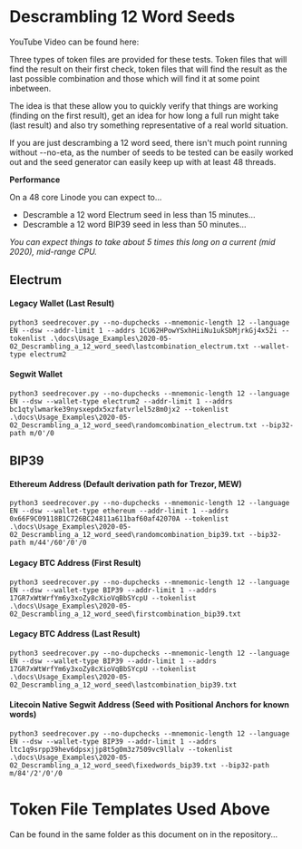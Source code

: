 # Descrambling 12 Word Seeds
YouTube Video can be found here:

Three types of token files are provided for these tests. Token files that will find the result on their first check, token files that will find the result as the last possible combination and those which will find it at some point inbetween.

The idea is that these allow you to quickly verify that things are working (finding on the first result), get an idea for how long a full run might take (last result) and also try something representative of a real world situation. 

If you are just descrambing a 12 word seed, there isn't much point running without --no-eta, as the number of seeds to be tested can be easily worked out and the seed generator can easily keep up with at least 48 threads.

**Performance**

On a 48 core Linode you can expect to...
* Descramble a 12 word Electrum seed in less than 15 minutes…
* Descramble a 12 word BIP39 seed in less than 50 minutes…

_You can expect things to take about 5 times this long on a current (mid 2020), mid-range CPU._

## Electrum
#### Legacy Wallet (Last Result)
`python3 seedrecover.py --no-dupchecks --mnemonic-length 12 --language EN --dsw --addr-limit 1 --addrs 1CU62HPowYSxhHiiNu1ukSbMjrkGj4x52i --tokenlist .\docs\Usage_Examples\2020-05-02_Descrambling_a_12_word_seed\lastcombination_electrum.txt --wallet-type electrum2
`
#### Segwit Wallet
`python3 seedrecover.py --no-dupchecks --mnemonic-length 12 --language EN --dsw --wallet-type electrum2 --addr-limit 1 --addrs bc1qtylwmarke39nysxepdx5xzfatvrlel5z8m0jx2 --tokenlist .\docs\Usage_Examples\2020-05-02_Descrambling_a_12_word_seed\randomcombination_electrum.txt --bip32-path m/0'/0
`
## BIP39
#### Ethereum Address (Default derivation path for Trezor, MEW)
`python3 seedrecover.py --no-dupchecks --mnemonic-length 12 --language EN --dsw --wallet-type ethereum --addr-limit 1 --addrs 0x66F9C09118B1C726BC24811a611baf60af42070A --tokenlist .\docs\Usage_Examples\2020-05-02_Descrambling_a_12_word_seed\randomcombination_bip39.txt --bip32-path m/44'/60'/0'/0
`
#### Legacy BTC Address (First Result)
`python3 seedrecover.py --no-dupchecks --mnemonic-length 12 --language EN --dsw --wallet-type BIP39 --addr-limit 1 --addrs 17GR7xWtWrfYm6y3xoZy8cXioVqBbSYcpU --tokenlist .\docs\Usage_Examples\2020-05-02_Descrambling_a_12_word_seed\firstcombination_bip39.txt`

#### Legacy BTC Address (Last Result)
`python3 seedrecover.py --no-dupchecks --mnemonic-length 12 --language EN --dsw --wallet-type BIP39 --addr-limit 1 --addrs 17GR7xWtWrfYm6y3xoZy8cXioVqBbSYcpU --tokenlist .\docs\Usage_Examples\2020-05-02_Descrambling_a_12_word_seed\lastcombination_bip39.txt`

#### Litecoin Native Segwit Address (Seed with Positional Anchors for known words)
`python3 seedrecover.py --no-dupchecks --mnemonic-length 12 --language EN --dsw --wallet-type BIP39 --addr-limit 1 --addrs ltc1q9srpp39hev6dpsxjjp8t5g0m3z7509vc9llalv --tokenlist .\docs\Usage_Examples\2020-05-02_Descrambling_a_12_word_seed\fixedwords_bip39.txt --bip32-path m/84'/2'/0'/0`

# Token File Templates Used Above
Can be found in the same folder as this document on in the repository...
